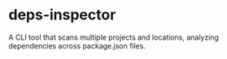 # deps-inspector
A CLI tool that scans multiple projects and locations, analyzing dependencies across package.json files.
